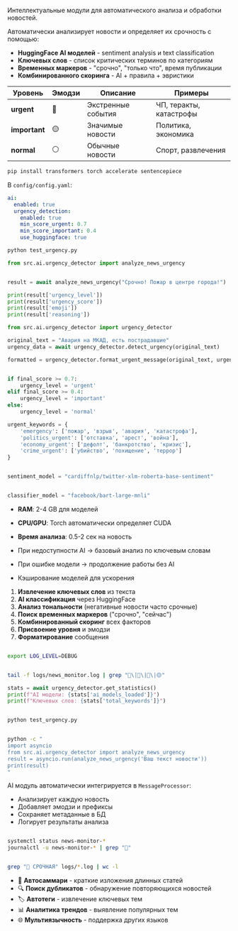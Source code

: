 

Интеллектуальные модули для автоматического анализа и обработки новостей.





Автоматически анализирует новости и определяет их срочность с помощью:

- **HuggingFace AI моделей** - sentiment analysis и text classification
- **Ключевых слов** - список критических терминов по категориям
- **Временных маркеров** - "срочно", "только что", время публикации
- **Комбинированного скоринга** - AI + правила + эвристики



| Уровень | Эмодзи | Описание | Примеры |
|---------|--------|----------|---------|
| **urgent** | 🔴 | Экстренные события | ЧП, теракты, катастрофы |
| **important** | 🟡 | Значимые новости | Политика, экономика |
| **normal** | ⚪ | Обычные новости | Спорт, развлечения |




```bash
pip install transformers torch accelerate sentencepiece
```


В `config/config.yaml`:
```yaml
ai:
  enabled: true
  urgency_detection:
    enabled: true
    min_score_urgent: 0.7
    min_score_important: 0.4
    use_huggingface: true
```


```bash
python test_urgency.py
```




```python
from src.ai.urgency_detector import analyze_news_urgency


result = await analyze_news_urgency("Срочно! Пожар в центре города!")

print(result['urgency_level'])  
print(result['urgency_score'])  
print(result['emoji'])          
print(result['reasoning'])      
```


```python
from src.ai.urgency_detector import urgency_detector

original_text = "Авария на МКАД, есть пострадавшие"
urgency_data = await urgency_detector.detect_urgency(original_text)

formatted = urgency_detector.format_urgent_message(original_text, urgency_data)

```




```python

if final_score >= 0.7:      
    urgency_level = 'urgent'
elif final_score >= 0.4:    
    urgency_level = 'important'
else:                       
    urgency_level = 'normal'
```


```python
urgent_keywords = {
    'emergency': ['пожар', 'взрыв', 'авария', 'катастрофа'],
    'politics_urgent': ['отставка', 'арест', 'война'],
    'economy_urgent': ['дефолт', 'банкротство', 'кризис'],
    'crime_urgent': ['убийство', 'похищение', 'террор']
}
```


```python

sentiment_model = "cardiffnlp/twitter-xlm-roberta-base-sentiment"


classifier_model = "facebook/bart-large-mnli"
```




- **RAM**: 2-4 GB для моделей
- **CPU/GPU**: Torch автоматически определяет CUDA
- **Время анализа**: 0.5-2 сек на новость


- При недоступности AI → базовый анализ по ключевым словам
- При ошибке модели → продолжение работы без AI
- Кэширование моделей для ускорения



1. **Извлечение ключевых слов** из текста
2. **AI классификация** через HuggingFace
3. **Анализ тональности** (негативные новости часто срочные)
4. **Поиск временных маркеров** ("срочно", "сейчас")
5. **Комбинированный скоринг** всех факторов
6. **Присвоение уровня** и эмодзи
7. **Форматирование** сообщения




```bash

export LOG_LEVEL=DEBUG


tail -f logs/news_monitor.log | grep "🤖\|🎯\|🔴\|🟡"
```


```python
stats = await urgency_detector.get_statistics()
print(f"AI модели: {stats['ai_models_loaded']}")
print(f"Ключевых слов: {stats['total_keywords']}")
```


```bash

python test_urgency.py


python -c "
import asyncio
from src.ai.urgency_detector import analyze_news_urgency
result = asyncio.run(analyze_news_urgency('Ваш текст новости'))
print(result)
"
```




AI модуль автоматически интегрируется в `MessageProcessor`:
- Анализирует каждую новость
- Добавляет эмодзи и префиксы
- Сохраняет метаданные в БД
- Логирует результаты анализа


```bash

systemctl status news-monitor-*
journalctl -u news-monitor-* | grep "🤖"


grep "🔴 СРОЧНАЯ" logs/*.log | wc -l
```



- 📝 **Автосаммари** - краткие изложения длинных статей
- 🔍 **Поиск дубликатов** - обнаружение повторяющихся новостей
- 🏷️ **Автотеги** - извлечение ключевых тем
- 📊 **Аналитика трендов** - выявление популярных тем
- 🌐 **Мультиязычность** - поддержка других языков

